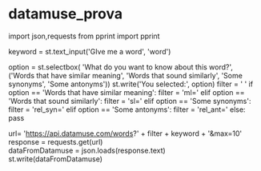 # datamuse_prova
import json,requests
from pprint import pprint

keyword = st.text_input('GIve me a word', 'word')

option = st.selectbox(
     'What do you want to know about this word?',
     ('Words that have similar meaning', 'Words that sound similarly', 'Some synonyms', 'Some antonyms'))
st.write('You selected:', option)
filter = ' '
if option == 'Words that have similar meaning':
  filter = 'ml='
elif option == 'Words that sound similarly':
  filter = 'sl='
elif option == 'Some synonyms':
  filter = 'rel_syn='
elif option == 'Some antonyms':
  filter = 'rel_ant='
else:
  pass

url= 'https://api.datamuse.com/words?' + filter + keyword + '&max=10'
response = requests.get(url)  
dataFromDatamuse = json.loads(response.text) 
st.write(dataFromDatamuse)
